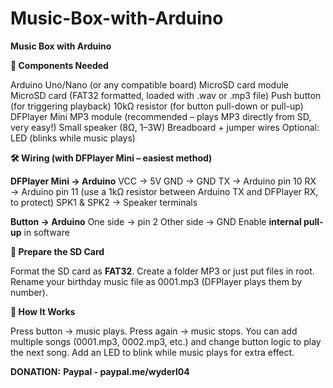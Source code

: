 # Music-Box-with-Arduino

**Music Box with Arduino**

**🔧 Components Needed**

Arduino Uno/Nano (or any compatible board)
MicroSD card module
MicroSD card (FAT32 formatted, loaded with .wav or .mp3 file)
Push button (for triggering playback)
10kΩ resistor (for button pull-down or pull-up)
DFPlayer Mini MP3 module (recommended – plays MP3 directly from SD, very easy!)
Small speaker (8Ω, 1–3W)
Breadboard + jumper wires
Optional: LED (blinks while music plays)

**🛠️ Wiring (with DFPlayer Mini – easiest method)**

**DFPlayer Mini → Arduino**
  VCC → 5V
  GND → GND
  TX → Arduino pin 10
  RX → Arduino pin 11 (use a 1kΩ resistor between Arduino TX and DFPlayer RX, to protect)
  SPK1 & SPK2 → Speaker terminals
  
**Button → Arduino**
  One side → pin 2
  Other side → GND
  Enable **internal pull-up** in software

**💾 Prepare the SD Card**

Format the SD card as **FAT32**.
Create a folder MP3 or just put files in root.
Rename your birthday music file as 0001.mp3 (DFPlayer plays them by number).

**🎁 How It Works**

Press button → music plays.
Press again → music stops.
You can add multiple songs (0001.mp3, 0002.mp3, etc.) and change button logic to play the next song.
Add an LED to blink while music plays for extra effect.


**DONATION:** 
    **Paypal - paypal.me/wyderl04**

